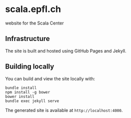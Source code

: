 # scala.epfl.ch

website for the Scala Center

## Infrastructure

The site is built and hosted using GitHub Pages and Jekyll.

## Building locally

You can build and view the site locally with:

    bundle install
    npm install -g bower
    bower install
    bundle exec jekyll serve

The generated site is available at `http://localhost:4000`.
